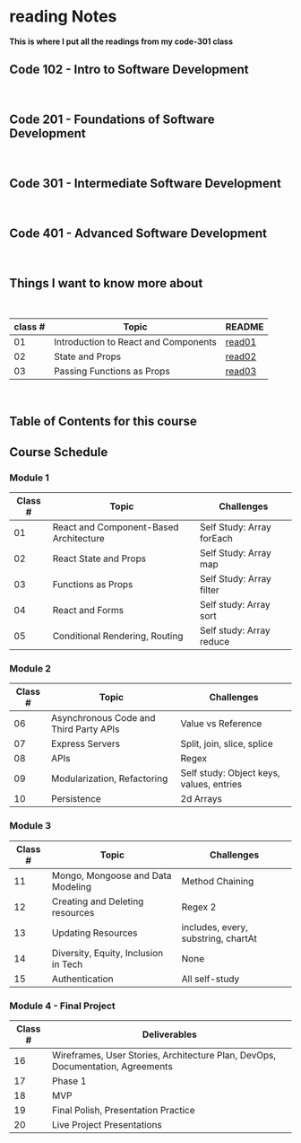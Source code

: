 # reading Notes
**This is where I put all the readings from my code-301 class**<br>


## Code 102 - Intro to Software Development 
<br>

## Code 201 - Foundations of Software Development 
<br>

## Code 301 - Intermediate Software Development
 <br>

## Code 401 - Advanced Software Development
 <br>

## Things I want to know more about
<br>

| class # | Topic | README |
|-------------|--------------------------------|-----------|
|01| Introduction to React and Components | [read01](./code%20301/class01.md) |
|02| State and Props | [read02](./code%20301/class02.md) |
|03| Passing Functions as Props | [read03](./code%20301/class03.md) |
<br>

## Table of Contents for this course

## Course Schedule

### Module 1

| Class # | Topic | Challenges |
|-----------------|-----------|---|
| 01 | React and Component-Based Architecture | Self Study: Array forEach |
| 02 | React State and Props | Self Study: Array map |
| 03 | Functions as Props | Self Study: Array filter |
| 04 | React and Forms | Self study: Array sort |
| 05 | Conditional Rendering, Routing | Self study: Array reduce |

### Module 2

| Class # | Topic | Challenges |
|-----------------|-----------|---|
| 06 | Asynchronous Code and Third Party APIs | Value vs Reference |
| 07 | Express Servers | Split, join, slice, splice |
| 08 | APIs | Regex |
| 09 | Modularization, Refactoring | Self study: Object keys, values, entries |
| 10 | Persistence | 2d Arrays |

### Module 3

| Class # | Topic | Challenges |
|-----------------|-----------|---|
| 11 | Mongo, Mongoose and Data Modeling | Method Chaining |
| 12 | Creating and Deleting resources | Regex 2 |
| 13 | Updating Resources | includes, every, substring, chartAt |
| 14 | Diversity, Equity, Inclusion in Tech | None |
| 15 | Authentication | All self-study |

### Module 4 - Final Project

| Class # | Deliverables |
|-----------------|-----------|
| 16 | Wireframes, User Stories, Architecture Plan, DevOps, Documentation, Agreements|
| 17 | Phase 1 |
| 18 | MVP |
| 19 | Final Polish, Presentation Practice |
| 20 | Live Project Presentations |
